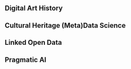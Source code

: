 ## Digital Art History

## Cultural Heritage (Meta)Data Science

## Linked Open Data

## Pragmatic AI
